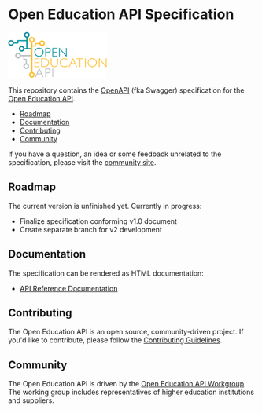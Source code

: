 # Open Education API Specification

![Open Education API](logo.png)

This repository contains the [OpenAPI](https://github.com/OAI/OpenAPI-Specification) (fka Swagger) specification for the [Open Education API](https://openonderwijsapi.nl/).

* [Roadmap](#roadmap)
* [Documentation](#documentation)
* [Contributing](#contributing)
* [Community](#community)

If you have a question, an idea or some feedback unrelated to the specification, please visit the [community site](https://plus.google.com/communities/106455663981908394819).

## Roadmap

The current version is unfinished yet. Currently in progress: 

* Finalize specification conforming v1.0 document
* Create separate branch for v2 development

## Documentation

The specification can be rendered as HTML documentation:

* [API Reference Documentation](https://rawgit.com/OpenOnderwijsAPI/OpenOnderwijsAPI-Spec/v1/docs.html)

## Contributing

The Open Education API is an open source, community-driven project. If you'd like to contribute, please follow the [Contributing Guidelines](CONTRIBUTING.md).

## Community

The Open Education API is driven by the [Open Education API Workgroup](https://openonderwijsapi.nl/community/). The working group includes representatives of higher education institutions and suppliers.
